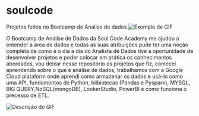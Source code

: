 # soulcode
Projetos feitos no Bootcamp de Analise de dados
![Exemplo de GIF](https://soulcode.com/caminho/do/seu/gif.gif)

O Bootcamp de Analise de Dados da Soul Code Academy me ajudou a entender a área de dados e todas as suas atribuições pude ter uma noção completa de como é o dia a dia do Analista de Dados tive a oportunidade de desenvolver projetos e poder colocar em prática os conhecimentos abordados, vou deixar nesse repositório os projetos que fiz, comecei aprendendo sobre o que é análise de dados, trabalhamos com a Google Cloud plataform onde aprendi como armazenar os dados  e usá-lo como uma API, fundamentos de Python, bilbiotecas (Pandas e Pyspark), MYSQL, BIG QUERY,NoSQL(mongoDB), LookerStudio, PowerBI e como funciona o precesso de ETL. 

![Descrição do GIF](https://refinariadedados.com.br/wp-content/uploads/2019/10/timser.gif)
